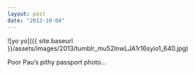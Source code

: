 ```yaml
---
layout: post
date: "2013-10-04"
---
```


![yo yo]({{ site.baseurl }}/assets/images/2013/tumblr_mu52lnwLJA1r16syio1_640.jpg)

Poor Pau’s pithy passport photo…
